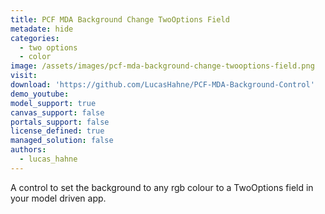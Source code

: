 ```yaml
---
title: PCF MDA Background Change TwoOptions Field
metadate: hide
categories:
  - two options
  - color
image: /assets/images/pcf-mda-background-change-twooptions-field.png
visit: 
download: 'https://github.com/LucasHahne/PCF-MDA-Background-Control'
demo_youtube: 
model_support: true
canvas_support: false
portals_support: false
license_defined: true
managed_solution: false
authors:
  - lucas_hahne
---
```

A control to set the background to any rgb colour to a TwoOptions field in your model driven app.
